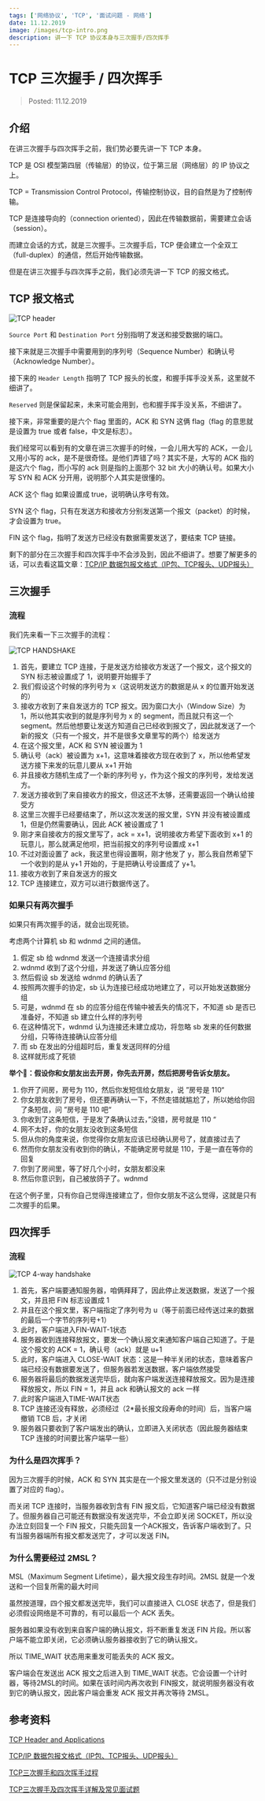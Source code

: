```yaml
---
tags: ['网络协议', 'TCP', '面试问题 - 网络']
date: 11.12.2019
image: /images/tcp-intro.png
description: 讲一下 TCP 协议本身与三次握手/四次挥手
---
```


# TCP 三次握手 / 四次挥手

> Posted: 11.12.2019

<Tag />

## 介绍

在讲三次握手与四次挥手之前，我们势必要先讲一下 TCP 本身。

TCP 是 OSI 模型第四层（传输层）的协议，位于第三层（网络层）的 IP 协议之上。

TCP = Transmission Control Protocol，传输控制协议，目的自然是为了控制传输。

TCP 是连接导向的（connection oriented），因此在传输数据前，需要建立会话（session）。

而建立会话的方式，就是三次握手。三次握手后，TCP 便会建立一个全双工（full-duplex）的通信，然后开始传输数据。

但是在讲三次握手与四次挥手之前，我们必须先讲一下 TCP 的报文格式。

## TCP 报文格式

![TCP header](/images/tcp-header.png)

`Source Port` 和 `Destination Port` 分别指明了发送和接受数据的端口。

接下来就是三次握手中需要用到的序列号（Sequence Number）和确认号（Acknowledge Number）。

接下来的 `Header Length` 指明了 TCP 报头的长度，和握手挥手没关系，这里就不细讲了。

`Reserved` 则是保留起来，未来可能会用到，也和握手挥手没关系，不细讲了。

接下来，非常重要的是六个 flag 里面的，ACK 和 SYN 这俩 flag（flag 的意思就是设置为 true 或者 false，中文是标志）。

我们经常可以看到有的文章在讲三次握手的时候，一会儿用大写的 ACK，一会儿又用小写的 ack，是不是很奇怪。是他们弄错了吗？其实不是，大写的 ACK 指的是这六个 flag，而小写的 ack 则是指的上面那个 32 bit 大小的确认号。如果大小写 SYN 和 ACK 分开用，说明那个人其实是很懂的。

ACK 这个 flag 如果设置成 true，说明确认序号有效。

SYN 这个 flag，只有在发送方和接收方分别发送第一个报文（packet）的时候，才会设置为 true。

FIN 这个 flag，指明了发送方已经没有数据需要发送了，要结束 TCP 链接。

剩下的部分在三次握手和四次挥手中不会涉及到，因此不细讲了。想要了解更多的话，可以去看这篇文章：[TCP/IP 数据包报文格式（IP包、TCP报头、UDP报头）](https://blog.51cto.com/lyhbwwk/2162568)


## 三次握手

### 流程

我们先来看一下三次握手的流程：

![TCP HANDSHAKE](/images/tcp-handshake.png)

1. 首先，要建立 TCP 连接，于是发送方给接收方发送了一个报文，这个报文的 SYN 标志被设置成了 1，说明要开始握手了
2. 我们假设这个时候的序列号为 x（这说明发送方的数据是从 x 的位置开始发送的）
3. 接收方收到了来自发送方的 TCP 报文。因为窗口大小（Window Size）为 1，所以他其实收到的就是序列号为 x 的 segment，而且就只有这一个 segment。然后他想要让发送方知道自己已经收到报文了，因此就发送了一个新的报文（只有一个报文，并不是很多文章里写的两个）给发送方
4. 在这个报文里，ACK 和 SYN 被设置为 1
5. 确认号（ack）被设置为 x+1，这意味着接收方现在收到了 x，所以他希望发送方接下来发的玩意儿要从 x+1 开始
6. 并且接收方随机生成了一个新的序列号 y，作为这个报文的序列号，发给发送方。
7. 发送方接收到了来自接收方的报文，但这还不太够，还需要返回一个确认给接受方
8. 这里三次握手已经要结束了，所以这次发送的报文里，SYN 并没有被设置成 1，但是仍然需要确认，因此 ACK 被设置成了 1
9. 刚才来自接收方的报文里写了，ack = x+1，说明接收方希望下面收到 x+1 的玩意儿，那么就满足他呗，把当前报文的序列号设置成 x+1
10. 不过对面设置了 ack，我这里也得设置啊，刚才他发了 y，那么我自然希望下一个收到的是从 y+1 开始的，于是把确认号设置成了 y+1。
11. 接收方收到了来自发送方的报文
12. TCP 连接建立，双方可以进行数据传送了。

### 如果只有两次握手

如果只有两次握手的话，就会出现死锁。

考虑两个计算机 sb 和 wdnmd 之间的通信。

1. 假定 sb 给 wdnmd 发送一个连接请求分组
2. wdnmd 收到了这个分组，并发送了确认应答分组
3. 然后假设 sb 发送给 wdnmd 的确认丢了
4. 按照两次握手的协定，sb 认为连接已经成功地建立了，可以开始发送数据分组
5. 可是，wdnmd 在 sb 的应答分组在传输中被丢失的情况下，不知道 sb 是否已准备好，不知道 sb 建立什么样的序列号
6. 在这种情况下，wdnmd 认为连接还未建立成功，将忽略 sb 发来的任何数据分组，只等待连接确认应答分组
7. 而 sb 在发出的分组超时后，重复发送同样的分组
8. 这样就形成了死锁

<span v-p>**举个🌰：假设你和女朋友出去开房，你先去开房，然后把房号告诉女朋友。**</span>

1. 你开了间房，房号为 110，然后你发短信给女朋友，说 ”房号是 110“
2. 你女朋友收到了房号，但还要再确认一下，不然走错就尴尬了，所以她给你回了条短信，问 ”房号是 110 吧“
3. 你收到了这条短信，于是发了条确认过去，”没错，房号就是 110 “
4. 网不太好，你的女朋友没收到这条短信
5. 但从你的角度来说，你觉得你女朋友应该已经确认房号了，就直接过去了
6. 然而你女朋友没有收到你的确认，不能确定房号就是 110，于是一直在等你的回复
7. 你到了房间里，等了好几个小时，女朋友都没来
8. 然后你意识到，自己被放鸽子了。wdnmd

在这个例子里，只有你自己觉得连接建立了，但你女朋友不这么觉得，这就是只有二次握手的后果。

## 四次挥手

### 流程

![TCP 4-way handshake](/images/tcp-handshake4.png)

1. 首先，客户端要通知服务器，咱俩拜拜了，因此停止发送数据，发送了一个报文，并且把 FIN 标志设置成 1
2. 并且在这个报文里，客户端指定了序列号为 u（等于前面已经传送过来的数据的最后一个字节的序列号+1）
3. 此时，客户端进入FIN-WAIT-1状态
4. 服务器收到连接释放报文，要发一个确认报文来通知客户端自己知道了。于是这个报文的 ACK = 1，确认号（ack）就是 u+1
5. 此时，客户端进入 CLOSE-WAIT 状态：这是一种半关闭的状态，意味着客户端已经没有数据要发送了，但服务器若发送数据，客户端依然接受
6. 服务器将最后的数据发送完毕后，就向客户端发送连接释放报文。因为是连接释放报文，所以 FIN = 1，并且 ack 和确认报文的 ack 一样
7. 此时客户端进入TIME-WAIT状态
8. TCP 连接还没有释放，必须经过（2*最长报文段寿命的时间）后，当客户端撤销 TCB 后，才关闭
9. 服务器只要收到了客户端发出的确认，立即进入关闭状态（因此服务器结束 TCP 连接的时间要比客户端早一些）

### 为什么是四次挥手？

因为三次握手的时候，ACK 和 SYN 其实是在一个报文里发送的（只不过是分别设置了对应的 flag）。

而关闭 TCP 连接时，当服务器收到含有 FIN 报文后，它知道客户端已经没有数据了。但服务器自己可能还有数据没有发送完毕，不会立即关闭 SOCKET，所以没办法立刻回复一个 FIN 报文，只能先回复一个ACK报文，告诉客户端收到了。只有当服务器端所有报文都发送完了，才可以发送 FIN。

### 为什么需要经过 2MSL？

MSL（Maximum Segment Lifetime），最大报文段生存时间。2MSL 就是一个发送和一个回复所需的最大时间

虽然按道理，四个报文都发送完毕，我们可以直接进入 CLOSE 状态了，但是我们必须假设网络是不可靠的，有可以最后一个 ACK 丢失。

服务器如果没有收到来自客户端的确认报文，将不断重复发送 FIN 片段。所以客户端不能立即关闭，它必须确认服务器接收到了它的确认报文。

所以 TIME_WAIT 状态用来重发可能丢失的 ACK 报文。

客户端会在发送出 ACK 报文之后进入到 TIME_WAIT 状态。它会设置一个计时器，等待2MSL的时间。如果在该时间内再次收到 FIN报文，就说明服务器没有收到它的确认报文，因此客户端会重发 ACK 报文并再次等待 2MSL。

## 参考资料

[TCP Header and Applications](https://www.udemy.com/course/complete-networking-fundamentals-course-ccna-start/learn/lecture/4485826#overview)

[TCP/IP 数据包报文格式（IP包、TCP报头、UDP报头）](https://blog.51cto.com/lyhbwwk/2162568)

[TCP三次握手和四次挥手过程](https://www.cnblogs.com/Andya/p/7272462.html)

[TCP三次握手及四次挥手详解及常见面试题](https://blog.csdn.net/ZWE7616175/article/details/80432486)

<Chirpy />